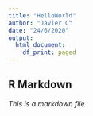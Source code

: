 ```yaml
---
title: "HelloWorld"
author: "Javier C"
date: "24/6/2020"
output:
  html_document:
    df_print: paged
---
```




## R Markdown
*This is a markdown file*

